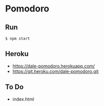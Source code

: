 # Pomodoro

## Run
```
$ npm start
```

## Heroku
- https://dale-pomodoro.herokuapp.com/
- https://git.heroku.com/dale-pomodoro.git


## To Do
- index.html